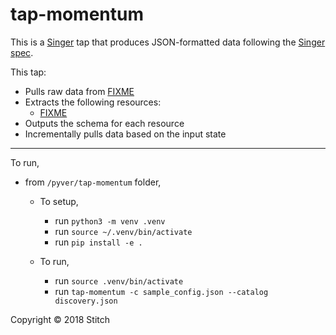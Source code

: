 # tap-momentum

This is a [Singer](https://singer.io) tap that produces JSON-formatted data
following the [Singer
spec](https://github.com/singer-io/getting-started/blob/master/SPEC.md).

This tap:

- Pulls raw data from [FIXME](http://example.com)
- Extracts the following resources:
  - [FIXME](http://example.com)
- Outputs the schema for each resource
- Incrementally pulls data based on the input state

---

To run, 

* from `/pyver/tap-momentum` folder,
  * To setup,
    * run `python3 -m venv .venv`
    * run `source ~/.venv/bin/activate`
    * run `pip install -e .`
    
  * To run,
    * run `source .venv/bin/activate`
    * run `tap-momentum -c sample_config.json --catalog  discovery.json`





Copyright &copy; 2018 Stitch
